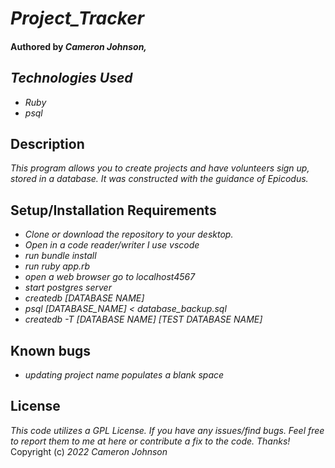 # _Project_Tracker_

#### Authored by _Cameron Johnson,_


## _Technologies Used_

* _Ruby_
* _psql_


## Description 

_This program allows you to create projects and have volunteers sign up, stored in a database. It was constructed with the guidance of Epicodus._


## Setup/Installation Requirements

* _Clone or download the repository to your desktop._
* _Open in a code reader/writer I use vscode_ 
* _run bundle install_ 
* _run ruby app.rb_
* _open a web browser go to localhost4567_
* _start postgres server_
* _createdb [DATABASE NAME]_
* _psql [DATABASE_NAME] < database_backup.sql_
* _createdb -T [DATABASE NAME] [TEST DATABASE NAME]_
## Known bugs
* _updating project name populates a blank space_

## License 
 _This code utilizes a GPL License. If you have any issues/find bugs. Feel free to report them to me at here or contribute a fix to the code. Thanks!_ Copyright (c) _2022_ _Cameron Johnson_
